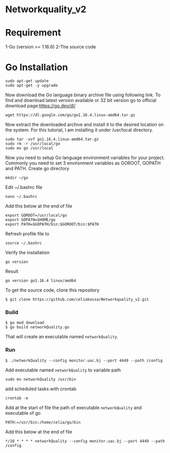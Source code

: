 # Networkquality_v2

# Requirement

1-Go (version >= 1.16.6)
2-The source code

# Go Installation

```
sudo apt-get update  
sudo apt-get -y upgrade  
```
Now download the Go language binary archive file using following link. To find and download latest version available or 32 bit version go to official download page:https://go.dev/dl/
```
wget https://dl.google.com/go/go1.16.4.linux-amd64.tar.gz
```
Now extract the downloaded archive and install it to the desired location on the system. For this tutorial, I am installing it under /usr/local directory.


```
sudo tar -xvf go1.16.4.linux-amd64.tar.gz
sudo rm -r /usr/local/go
sudo mv go /usr/local 
```

Now you need to setup Go language environment variables for your project. Commonly you need to set 3 environment variables as GOROOT, GOPATH and PATH. Create go directory

```
mkdir ~/go
```
Edit ~/.bashrc file

```
nano ~/.bashrc
```
Add this below at the end of file
```
export GOROOT=/usr/local/go 
export GOPATH=$HOME/go 
export PATH=$GOPATH/bin:$GOROOT/bin:$PATH 
```

Refresh profile file to
```
source ~/.bashrc
```
Verify the installation
```
go version
```
Result
```
go version go1.16.4 linux/amd64
```

To get the source code, clone this repository

```
$ git clone https://github.com/celiakassa/Networkquality_v2.git
```
### Build
 
```
$ go mod download 
$ go build networkQuality.go
```

That will create an executable named `networkQuality`.

### Run

```
$ ./networkQuality --config monitor.uac.bj --port 4449 --path /config
```

Add executable named `networkQuality` to variable path

```
sudo mv networkQuality /usr/bin 
```
add scheduled tasks with crontab

```
crontab -e
```


Add at the start of file the path of executable `networkQuality` and executable of go

```
PATH:=/usr/bin:/home/celia/go/bin
```

Add this below at the end of file

```
*/10 * * * * networkQuality --config monitor.uac.bj --port 4449 --path /config
```

